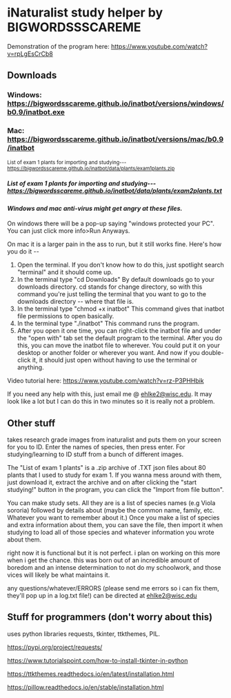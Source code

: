 # iNaturalist study helper by BIGWORDSSSCAREME

Demonstration of the program here:
https://www.youtube.com/watch?v=rpLgEsCrCb8

## Downloads

### Windows: https://bigwordsscareme.github.io/inatbot/versions/windows/b0.9/inatbot.exe

### Mac: https://bigwordsscareme.github.io/inatbot/versions/mac/b0.9/inatbot

<sub>List of exam 1 plants for importing and studying--- https://bigwordsscareme.github.io/inatbot/data/plants/exam1plants.zip </sub>

##### List of exam 1 plants for importing and studying--- https://bigwordsscareme.github.io/inatbot/data/plants/exam2plants.txt

#### ***Windows and mac anti-virus might get angry at these files.***

On windows there will be a pop-up saying "windows protected your PC". You can just click more info>Run Anyways.

On mac it is a larger pain in the ass to run, but it still works fine. Here's how you do it --
1. Open the terminal. If you don't know how to do this, just spotlight search "terminal" and it should come up.
2. In the terminal type "cd Downloads" By default downloads go to your downloads directory.  cd stands for change directory, so with this command you're just telling
the terminal that you want to go to the downloads directory -- where that file is.
3. In the terminal type "chmod +x inatbot" This command gives that inatbot file permissions to open basically.
4. In the terminal type "./inatbot" This command runs the program.
5. After you open it one time, you can right-click the inatbot file and under the "open with" tab set the default program to the terminal. After you do this, you can
move the inatbot file to wherever. You could put it on your desktop or another folder or wherever you want. And now if you double-click it, it should just open without
having to use the terminal or anything.

Video tutorial here: https://www.youtube.com/watch?v=rz-P3PHHbik

If you need any help with this, just email me @ ehlke2@wisc.edu. It may look like a lot but I can do this in two minutes so it is really not a problem.

## Other stuff

takes research grade images from inaturalist and puts them on your screen for you to ID. Enter the names of species, then press enter. For studying/learning to ID stuff 
from a bunch of different images.

The "List of exam 1 plants" is a .zip archive of .TXT json files about 80 plants that I used to study for exam 1. If you wanna mess around with them, just download it, 
extract the archive and on after clicking the "start studying!" button in the program, you can click the "Import from file button".

You can make study sets. All they are is a list of species names (e.g Viola sororia) followed by details about (maybe the common name, family, etc. Whatever you want to 
remember about it.) Once you make a list of species and extra information about them, you can save the file, then import it when studying to load all of those species 
and whatever information you wrote about them.

right now it is functional but it is not perfect. i plan on working on this more when i get the chance. this was born out of an incredible amount of boredom and an 
intense determination to not do my schoolwork, and those vices will likely be what maintains it.

any questions/whatever/ERRORS (please send me errors so i can fix them, they'll pop up in a log.txt file!) can be directed at ehlke2@wisc.edu

## Stuff for programmers (don't worry about this)

uses python libraries requests, tkinter, ttkthemes, PIL.

https://pypi.org/project/requests/

https://www.tutorialspoint.com/how-to-install-tkinter-in-python

https://ttkthemes.readthedocs.io/en/latest/installation.html

https://pillow.readthedocs.io/en/stable/installation.html
